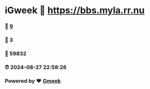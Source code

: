 # iGweek :link: https://bbs.myla.rr.nu 
### :page_facing_up: [9](https://bbs.myla.rr.nu/tag.html) 
### :speech_balloon: 3 
### :hibiscus: 59832 
### :alarm_clock: 2024-08-27 22:58:26 
### Powered by :heart: [Gmeek](https://github.com/Meekdai/Gmeek)
